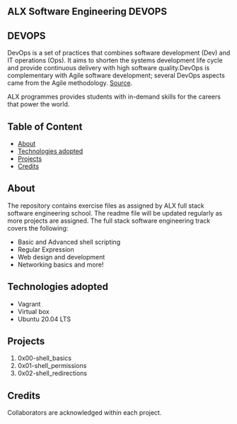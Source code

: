 ## ALX Software Engineering DEVOPS
## DEVOPS
DevOps is a set of practices that combines software development (Dev) and IT operations (Ops). It aims to shorten the systems development life cycle and provide continuous delivery with high software quality.DevOps is complementary with Agile software development; several DevOps aspects came from the Agile methodology. [Source](https://en.wikipedia.org/wiki/DevOps).

ALX programmes provides students with in-demand skills for the careers that power the world.
## Table of Content
* [About](www.google.com)
* [Technologies adopted](www.google.com)
* [Projects](www.google.com)
* [Credits](www.google.com)
## About
The repository contains exercise files as assigned by ALX full stack software engineering school. The readme file will be updated regularly as more projects are assigned. The full stack software engineering track covers the following:
* Basic and Advanced shell scripting
* Regular Expression
* Web design and development
* Networking basics and more!
## Technologies adopted
* Vagrant
* Virtual box
* Ubuntu 20.04 LTS
## Projects
1. 0x00-shell_basics
2. 0x01-shell_permissions
3. 0x02-shell_redirections
## Credits
Collaborators are acknowledged within each project.
